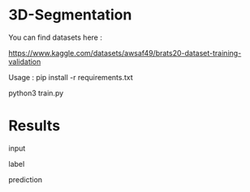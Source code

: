 # 3D-Segmentation

You can find datasets here :

https://www.kaggle.com/datasets/awsaf49/brats20-dataset-training-validation

Usage :
pip install -r requirements.txt

python3 train.py

# Results 

input 

label 

prediction



